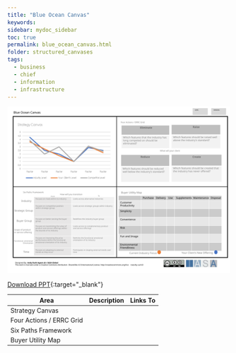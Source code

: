 ```yaml
---
title: "Blue Ocean Canvas"
keywords: 
sidebar: mydoc_sidebar
toc: true
permalink: blue_ocean_canvas.html
folder: structured_canvases
tags: 
  - business
  - chief
  - information
  - infrastructure
---
```


![image001](media/blue_ocean_canvas001.svg)

[Download PPT](media/ppt/blue_ocean_canvas.ppt){:target="_blank"}

| Area | Description | Links To |
| --- | --- | --- |
| Strategy Canvas |   |   |
| Four Actions / ERRC Grid |   |   |
| Six Paths Framework |   |   |
| Buyer Utility Map |   |   |